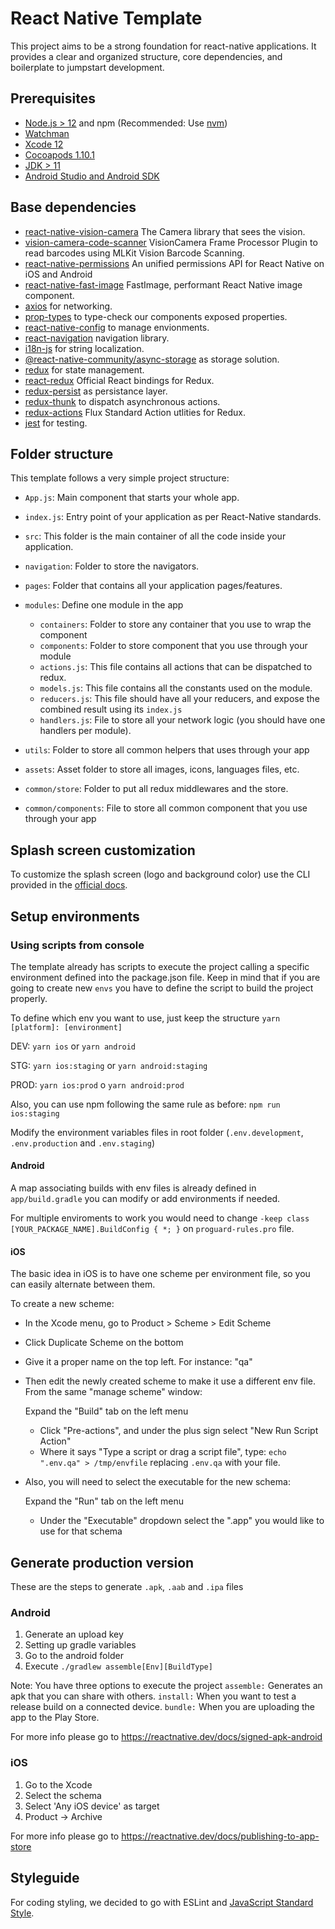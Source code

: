 # React Native Template

This project aims to be a strong foundation for react-native applications. It provides a clear and organized structure, core dependencies, and boilerplate to jumpstart development.

## Prerequisites

- [Node.js > 12](https://nodejs.org) and npm (Recommended: Use [nvm](https://github.com/nvm-sh/nvm))
- [Watchman](https://facebook.github.io/watchman)
- [Xcode 12](https://developer.apple.com/xcode)
- [Cocoapods 1.10.1](https://cocoapods.org)
- [JDK > 11](https://www.oracle.com/java/technologies/javase-jdk11-downloads.html)
- [Android Studio and Android SDK](https://developer.android.com/studio)

## Base dependencies

- [react-native-vision-camera](https://github.com/mrousavy/react-native-vision-camera) The Camera library that sees the vision.
- [vision-camera-code-scanner](https://github.com/rodgomesc/vision-camera-code-scanner#readme) VisionCamera Frame Processor Plugin to read barcodes using MLKit Vision Barcode Scanning.
- [react-native-permissions](https://github.com/zoontek/react-native-permissions#readme) An unified permissions API for React Native on iOS and Android
- [react-native-fast-image](https://github.com/DylanVann/react-native-fast-image) FastImage, performant React Native image component.
- [axios](https://github.com/axios/axios) for networking.
- [prop-types](https://github.com/facebook/prop-types) to type-check our components exposed properties.
- [react-native-config](https://github.com/luggit/react-native-config) to manage envionments.
- [react-navigation](https://reactnavigation.org/) navigation library.
- [i18n-js](https://github.com/fnando/i18n) for string localization.
- [@react-native-community/async-storage](https://github.com/react-native-async-storage/async-storage#readme) as storage solution.
- [redux](https://redux.js.org/) for state management.
- [react-redux](https://github.com/reduxjs/react-redux) Official React bindings for Redux.
- [redux-persist](https://github.com/rt2zz/redux-persist) as persistance layer.
- [redux-thunk](https://github.com/gaearon/redux-thunk) to dispatch asynchronous actions.
- [redux-actions](https://github.com/redux-utilities/redux-actions) Flux Standard Action utlities for Redux.
- [jest](https://facebook.github.io/jest/) for testing.

## Folder structure

This template follows a very simple project structure:


- `App.js`: Main component that starts your whole app.
- `index.js`: Entry point of your application as per React-Native standards.
- `src`: This folder is the main container of all the code inside your application.
- `navigation`: Folder to store the navigators.
- `pages`: Folder that contains all your application pages/features.
- `modules`: Define one module in the app
    - `containers`: Folder to store any container that you use to wrap the component
    - `components`: Folder to store component that you use through your module
    - `actions.js`: This file contains all actions that can be dispatched to redux.
    - `models.js`: This file contains all the constants used on the module.
    - `reducers.js`: This file should have all your reducers, and expose the combined result using its `index.js`
    - `handlers.js`: File to store all your network logic (you should have one handlers per module).

- `utils`: Folder to store all common helpers that uses through your app
- `assets`: Asset folder to store all images, icons, languages files, etc.
- `common/store`: Folder to put all redux middlewares and the store.
- `common/components`: File to store all common component that you use through your app

## Splash screen customization

To customize the splash screen (logo and background color) use the CLI provided in the [official docs](https://github.com/zoontek/react-native-bootsplash#assets-generation).

## Setup environments

### Using scripts from console

The template already has scripts to execute the project calling a specific environment defined into the package.json file. Keep in mind that if you are going to create new `envs` you have to define the script to build the project properly.

To define which env you want to use, just keep the structure `yarn [platform]: [environment]`


DEV: `yarn ios` or `yarn android`

STG: `yarn ios:staging` or `yarn android:staging`

PROD: `yarn ios:prod` o `yarn android:prod`

Also, you can use npm following the same rule as before: `npm run ios:staging`

Modify the environment variables files in root folder (`.env.development`, `.env.production` and `.env.staging`)


#### Android

A map associating builds with env files is already defined in `app/build.gradle` you can modify or add environments if needed.

For multiple enviroments to work you would need to change `-keep class [YOUR_PACKAGE_NAME].BuildConfig { *; }` on `proguard-rules.pro` file.

#### iOS

The basic idea in iOS is to have one scheme per environment file, so you can easily alternate between them.

To create a new scheme:

- In the Xcode menu, go to Product > Scheme > Edit Scheme
- Click Duplicate Scheme on the bottom
- Give it a proper name on the top left. For instance: "qa"
- Then edit the newly created scheme to make it use a different env file. From the same "manage scheme" window:

  Expand the "Build" tab on the left menu
  - Click "Pre-actions", and under the plus sign select "New Run Script Action"
  - Where it says "Type a script or drag a script file", type: `echo ".env.qa" > /tmp/envfile` replacing `.env.qa` with your file.
- Also, you will need to select the executable for the new schema:

  Expand the "Run" tab on the left menu
  - Under the "Executable" dropdown select the ".app" you would like to use for that schema

## Generate production version

These are the steps to generate `.apk`, `.aab` and `.ipa` files

### Android

1. Generate an upload key
2. Setting up gradle variables
3. Go to the android folder
4. Execute `./gradlew assemble[Env][BuildType]`

Note: You have three options to execute the project
`assemble:` Generates an apk that you can share with others.
`install:` When you want to test a release build on a connected device.
`bundle:` When you are uploading the app to the Play Store.

For more info please go to https://reactnative.dev/docs/signed-apk-android

### iOS

1. Go to the Xcode
2. Select the schema
3. Select 'Any iOS device' as target
4. Product -> Archive

For more info please go to https://reactnative.dev/docs/publishing-to-app-store

## Styleguide

For coding styling, we decided to go with ESLint and [JavaScript Standard Style](https://standardjs.com).
